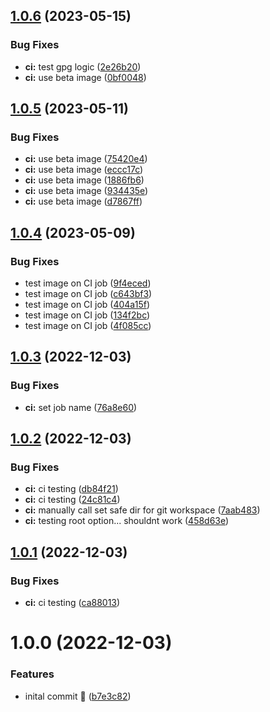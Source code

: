 ## [1.0.6](https://github.com/kolvin/release-test/compare/v1.0.5...v1.0.6) (2023-05-15)


### Bug Fixes

* **ci:** test gpg logic ([2e26b20](https://github.com/kolvin/release-test/commit/2e26b20e60d7ac8ea323103464a6e6b994835944))
* **ci:** use beta image ([0bf0048](https://github.com/kolvin/release-test/commit/0bf0048ae86673751862262a50ce342ba54746b0))

## [1.0.5](https://github.com/kolvin/release-test/compare/v1.0.4...v1.0.5) (2023-05-11)


### Bug Fixes

* **ci:** use beta image ([75420e4](https://github.com/kolvin/release-test/commit/75420e4881ee7ec3e7134ca6c9c529f5d6751c9e))
* **ci:** use beta image ([eccc17c](https://github.com/kolvin/release-test/commit/eccc17c28e11bec2ac722c1f51fbe5d3b528608b))
* **ci:** use beta image ([1886fb6](https://github.com/kolvin/release-test/commit/1886fb61c8656d6082ad0bf6f8dbe1731b88e2fc))
* **ci:** use beta image ([934435e](https://github.com/kolvin/release-test/commit/934435e0c7126b3263d60c96dc4a7d54ba9e1291))
* **ci:** use beta image ([d7867ff](https://github.com/kolvin/release-test/commit/d7867ff00911b11e7d2f675165a50b94064645fa))

## [1.0.4](https://github.com/kolvin/release-test/compare/v1.0.3...v1.0.4) (2023-05-09)


### Bug Fixes

* test image on CI job ([9f4eced](https://github.com/kolvin/release-test/commit/9f4eced7fc369567e238b09269f7202c7530c058))
* test image on CI job ([c643bf3](https://github.com/kolvin/release-test/commit/c643bf3c066054cc20b877f6e63bc0a8fdb615ea))
* test image on CI job ([404a15f](https://github.com/kolvin/release-test/commit/404a15f79f2ea7d1c434f2ad02d14f9c7eab11f8))
* test image on CI job ([134f2bc](https://github.com/kolvin/release-test/commit/134f2bcb4eacc8644959be76d0f0613e99fde31c))
* test image on CI job ([4f085cc](https://github.com/kolvin/release-test/commit/4f085ccce100378c6e39ff36e152a765193a5ea1))

## [1.0.3](https://github.com/kolvin/release-test/compare/v1.0.2...v1.0.3) (2022-12-03)


### Bug Fixes

* **ci:** set job name ([76a8e60](https://github.com/kolvin/release-test/commit/76a8e6040e87e29e1f742b03391887e31eee4e78))

## [1.0.2](https://github.com/kolvin/release-test/compare/v1.0.1...v1.0.2) (2022-12-03)


### Bug Fixes

* **ci:** ci testing ([db84f21](https://github.com/kolvin/release-test/commit/db84f21d134feae1c7f62a0cded651a3cf17f9cc))
* **ci:** ci testing ([24c81c4](https://github.com/kolvin/release-test/commit/24c81c4ed79635ec6063535b1dd34708f8f89730))
* **ci:** manually call set safe dir for git workspace ([7aab483](https://github.com/kolvin/release-test/commit/7aab48316821b80a09cb198a6a1e14ea5539d3ba))
* **ci:** testing root option... shouldnt work ([458d63e](https://github.com/kolvin/release-test/commit/458d63e8fa4734680910824bc8e0d88ad4640d80))

## [1.0.1](https://github.com/kolvin/release-test/compare/v1.0.0...v1.0.1) (2022-12-03)


### Bug Fixes

* **ci:** ci testing ([ca88013](https://github.com/kolvin/release-test/commit/ca880138081a6116703cd0213550c1c472506a0b))

# 1.0.0 (2022-12-03)


### Features

* inital commit 👋 ([b7e3c82](https://github.com/kolvin/release-test/commit/b7e3c824b2ae987294cb4c322eda162ea6154d9b))
